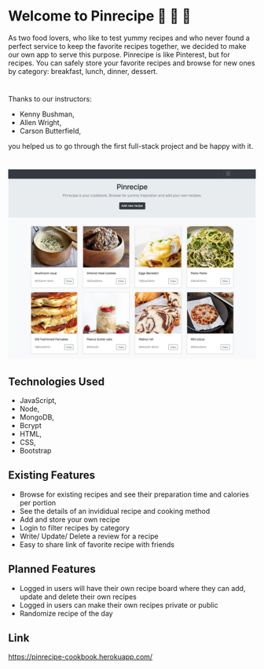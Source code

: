 
# Welcome to Pinrecipe :spaghetti: :pizza: :cookie:

As two food lovers, who like to test yummy recipes and who never found a perfect service to keep the favorite recipes together, we decided to make our own app to serve this purpose.
Pinrecipe is like Pinterest, but for recipes.
You can safely store your favorite recipes and browse for new ones by category: breakfast, lunch, dinner, dessert.

#
Thanks to our instructors:
 - Kenny Bushman,
 - Allen Wright,
 - Carson Butterfield,

 you helped us to go through the first full-stack project and be happy with it.
#

![pinrecipe](assets/main.jpg)

## Technologies Used
- JavaScript,
- Node,
- MongoDB,
- Bcrypt
- HTML,
- CSS,
- Bootstrap

## Existing Features
- Browse for existing recipes and see their preparation time and calories per portion
- See the details of an invididual recipe and cooking method
- Add and store your own recipe
- Login to filter recipes by category
- Write/ Update/ Delete a review for a recipe
- Easy to share link of favorite recipe with friends

## Planned Features
- Logged in users will have their own recipe board where they can add, update and delete their own recipes
- Logged in users can make their own recipes private or public
- Randomize recipe of the day

## Link
<https://pinrecipe-cookbook.herokuapp.com/>